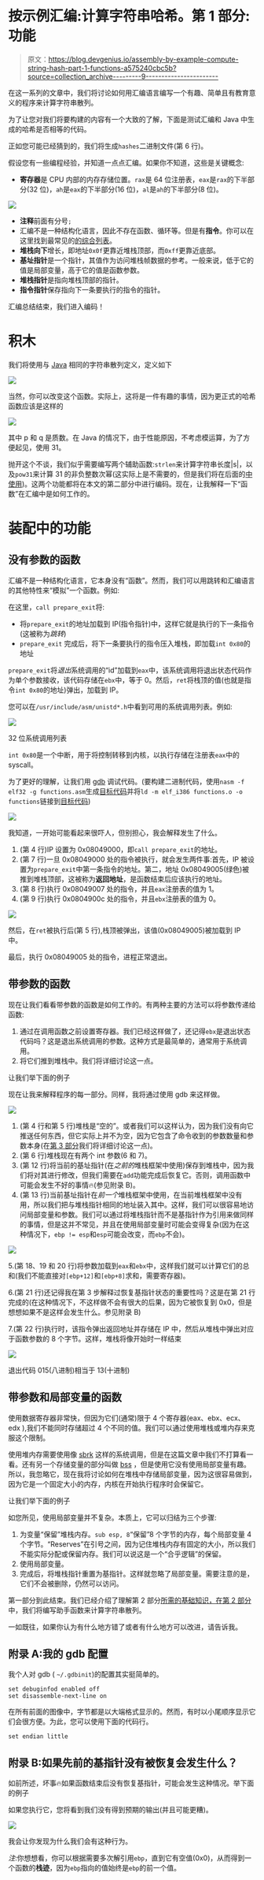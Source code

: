 # 按示例汇编:计算字符串哈希。第 1 部分:功能

> 原文：<https://blog.devgenius.io/assembly-by-example-compute-string-hash-part-1-functions-a575240cbc5b?source=collection_archive---------9----------------------->

在这一系列的文章中，我们将讨论如何用汇编语言编写一个有趣、简单且有教育意义的程序来计算字符串散列。

为了让您对我们将要构建的内容有一个大致的了解，下面是测试汇编和 Java 中生成的哈希是否相等的代码。

正如您可能已经猜到的，我们将生成`hashes`二进制文件(第 6 行)。

假设您有一些编程经验，并知道一点点汇编。如果你不知道，这些是关键概念:

*   **寄存器**是 CPU 内部的内存存储位置。`rax`是 64 位注册表，`eax`是`rax`的下半部分(32 位)，`ah`是`eax`的下半部分(16 位)，`al`是`ah`的下半部分(8 位)。

![](img/a3db5eddc0013da718e993a57fdacaa9.png)

*   **注释**前面有分号`;`
*   汇编不是一种结构化语言，因此不存在函数、循环等。但是有**指令**。你可以在这里找到最常见的[的综合列表](https://en.wikibooks.org/wiki/X86_Assembly/Control_Flow)。
*   **堆栈向下**增长，即地址`0x0f`更靠近堆栈顶部，而`0xff`更靠近底部。
*   **基址指针**是一个指针，其值作为访问堆栈帧数据的参考。一般来说，低于它的值是局部变量，高于它的值是函数参数。
*   **堆栈指针**是指向堆栈顶部的指针。
*   **指令指针**保存指向下一条要执行的指令的指针。

汇编总结结束，我们进入编码！

# 积木

我们将使用与 [Java](https://docs.oracle.com/en/java/javase/11/docs/api/java.base/java/lang/String.html#hashCode()) 相同的字符串散列定义，定义如下

![](img/6c7b7a260fd6d6c12ebed9b5089ef1ec.png)

当然，你可以改变这个函数。实际上，这将是一件有趣的事情，因为更正式的哈希函数应该是这样的

![](img/26a7f170d82ac42e59503c22dfa428a8.png)

其中 p 和 q 是质数。在 Java 的情况下，由于性能原因，不考虑模运算，为了方便起见，使用 31。

抛开这个不谈，我们似乎需要编写两个辅助函数:`strlen`来计算字符串长度|s|，以及`pow31`来计算 31 的非负整数次幂(这实际上是不需要的，但是我们将在后面的[中使用](/assembly-by-example-compute-string-hash-part-2-loops-ba39de0ff6d6))。这两个功能都将在本文的第二部分中进行编码。现在，让我解释一下“函数”在汇编中是如何工作的。

# 装配中的功能

## 没有参数的函数

汇编不是一种结构化语言，它本身没有“函数”。然而，我们可以用跳转和汇编语言的其他特性来“模拟”一个函数。例如:

在这里，`call prepare_exit`将:

*   将`prepare_exit`的地址加载到 IP(指令指针)中，这样它就是执行的下一条指令(这被称为*跳转*)
*   `prepare_exit` 完成后，将下一条要执行的指令压入堆栈，即加载`int 0x80`的地址

`prepare_exit`将*退出*系统调用的“id”加载到`eax`中，该系统调用将退出状态代码作为单个参数接收，该代码存储在`ebx`中，等于 0。然后，`ret`将栈顶的值(也就是指令`int 0x80`的地址)弹出，加载到 IP。

您可以在`/usr/include/asm/unistd*.h`中看到可用的系统调用列表。例如:

![](img/11f0ebef3284fb1d0b718fee6a2e3a49.png)

32 位系统调用列表

`int 0x80`是一个中断，用于将控制转移到内核，以执行存储在注册表`eax`中的 syscall。

为了更好的理解，让我们用 [gdb](https://www.sourceware.org/gdb/) 调试代码。(要构建二进制代码，使用`nasm -f elf32 -g functions.asm`生成[目标代码](https://en.wikipedia.org/wiki/Object_code)并将`ld -m elf_i386 functions.o -o functions`链接到[目标代码](https://www.geeksforgeeks.org/linker/))

![](img/9e0b9113db556a2476860ce40ebf36ee.png)

我知道，一开始可能看起来很吓人，但别担心，我会解释发生了什么。

1.  (第 4 行)IP 设置为 0x08049000，即`call prepare_exit`的地址。
2.  (第 7 行)一旦 0x08049000 处的指令被执行，就会发生两件事:首先，IP 被设置为`prepare_exit`中第一条指令的地址。第二，地址 0x08049005(绿色)被推到堆栈顶部，这被称为**返回地址**，是函数结束后应该执行的地址。
3.  (第 8 行)执行 0x08049007 处的指令，并且`eax`注册表的值为 1。
4.  (第 9 行)执行 0x0804900c 处的指令，并且`ebx`注册表的值为 0。

![](img/184b218af296dc354413d1f800adeb20.png)

然后，在`ret`被执行后(第 5 行),栈顶被弹出，该值(0x08049005)被加载到 IP 中。

最后，执行 0x08049005 处的指令，进程正常退出。

## 带参数的函数

现在让我们看看带参数的函数是如何工作的。有两种主要的方法可以将参数传递给函数:

1.  通过在调用函数之前设置寄存器。我们已经这样做了，还记得`ebx`是退出状态代码吗？这是退出系统调用的参数。这种方式是最简单的，通常用于系统调用。
2.  将它们推到堆栈中。我们将详细讨论这一点。

让我们举下面的例子

现在让我来解释程序的每一部分。同样，我将通过使用 gdb 来这样做。

![](img/450ecb930383af8dc505cda466432593.png)

1.  (第 4 行和第 5 行)堆栈是“空的”。或者我们可以这样认为，因为我们没有向它推送任何东西，但它实际上并不为空，因为它包含了命令收到的参数数量和参数本身(在[第 3 部分](/assembly-by-example-compute-string-hash-part-3-cli-args-and-external-functions-c3b533e99cdd)我们将详细讨论这一点)。
2.  (第 6 行)堆栈现在有两个 int 参数(6 和 7)。
3.  (第 12 行)将当前的基址指针(在*之前的*堆栈框架中使用)保存到堆栈中，因为我们将对其进行修改，但我们需要在`add`功能完成后恢复它。否则，调用函数中可能会发生不好的事情🔥(参见附录 B)。
4.  (第 13 行)当前基址指针在*前一个*堆栈框架中使用，在当前堆栈框架中没有用，所以我们把与堆栈指针相同的地址装入其中。这样，我们可以很容易地访问局部变量和参数。我们可以通过将堆栈指针而不是基指针作为引用来做同样的事情，但是这并不常见，并且在使用局部变量时可能会变得复杂(因为在这种情况下，`ebp != esp`和`esp`可能会改变，而`ebp`不会)。

![](img/fdbf22de62d87b00d8ce2d31d6756ff8.png)

5.(第 18、19 和 20 行)将参数加载到`eax`和`ebx`中，这样我们就可以计算它们的总和(我们不能直接对`[ebp+12]`和`[ebp+8]`求和，需要寄存器)。

6.(第 21 行)还记得我在第 3 步解释过恢复基指针状态的重要性吗？这是在第 21 行完成的(在这种情况下，不这样做不会有很大的后果，因为它被恢复到 0x0，但是想想如果不是这样会发生什么。参见附录 B)

7.(第 22 行)执行时，该指令弹出返回地址并存储在 IP 中，然后从堆栈中弹出对应于函数参数的 8 个字节。这样，堆栈将像开始时一样结束

![](img/ab0df18bdd8d00117ae2e870030c7bed.png)

退出代码 015(八进制)相当于 13(十进制)

## 带参数和局部变量的函数

使用数据寄存器非常快，但因为它们(通常)限于 4 个寄存器(eax、ebx、ecx、edx ),我们不能同时存储超过 4 个不同的值。我们可以通过使用堆栈或堆内存来克服这个限制。

使用堆内存需要使用像 [sbrk](https://man7.org/linux/man-pages/man2/sbrk.2.html) 这样的系统调用，但是在这篇文章中我们不打算看一看。还有另一个存储变量的部分叫做 [bss](https://en.wikipedia.org/wiki/.bss) ，但是使用它没有使用局部变量有趣。所以，我忽略它，现在我将讨论如何在堆栈中存储局部变量，因为这很容易做到，因为它是一个固定大小的内存，内核在开始执行程序时会保留它。

让我们举下面的例子

如您所见，使用局部变量并不复杂。本质上，它可以归结为三个步骤:

1.  为变量“保留”堆栈内存。`sub esp, 8`“保留”8 个字节的内存，每个局部变量 4 个字节。“Reserves”在引号之间，因为记住堆栈内存有固定的大小，所以我们不能实际分配或保留内存。我们可以说这是一个“合乎逻辑”的保留。
2.  使用局部变量。
3.  完成后，将堆栈指针重置为基指针。这样就忽略了局部变量。需要注意的是，它们不会被删除，仍然可以访问。

第一部分到此结束。我们已经介绍了理解第 2 部分[所需的基础知识，在第 2 部分](/assembly-by-example-compute-string-hash-part-2-loops-ba39de0ff6d6)中，我们将编写助手函数来计算字符串散列。

一如既往，如果你认为有什么地方错了或者有什么地方可以改进，请告诉我。

## 附录 A:我的 gdb 配置

我个人对 gdb ( `~/.gdbinit`)的配置其实挺简单的。

```
set debuginfod enabled off
set disassemble-next-line on
```

在所有前面的图像中，字节都是以大端格式显示的。然而，有时以小尾顺序显示它们会很方便。为此，您可以使用下面的代码行。

```
set endian little
```

## 附录 B:如果先前的基指针没有被恢复会发生什么？

如前所述，坏事🔥如果函数结束后没有恢复基指针，可能会发生这种情况。举下面的例子

如果您执行它，您将看到我们没有得到预期的输出(并且可能更糟)。

![](img/61b8d1d319f1edad8c7e6b0b5fb2ee0b.png)

我会让你发现为什么我们会有这种行为。

*注*:你想想看，你可以根据需要多次解引用`ebp`，直到它有空值(0x0)，从而得到一个函数的**栈迹**，因为`ebp`指向的值始终是`ebp`的前一个值。